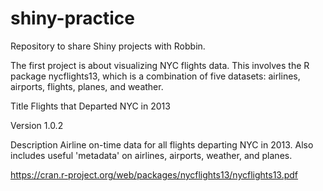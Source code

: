 # shiny-practice
Repository to share Shiny projects with Robbin.

The first project is about visualizing NYC flights data. This involves the R package nycflights13, which is a combination of five datasets: airlines, airports, flights, planes, and weather.


Title Flights that Departed NYC in 2013

Version 1.0.2

Description Airline on-time data for all flights departing NYC in 2013.
Also includes useful 'metadata' on airlines, airports, weather, and
planes.

https://cran.r-project.org/web/packages/nycflights13/nycflights13.pdf

